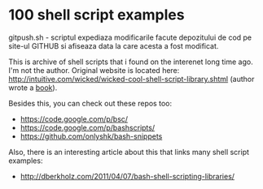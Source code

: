 100 shell script examples
====================================

gitpush.sh - scriptul expediaza modificarile facute depozitului de cod pe site-ul GITHUB si afiseaza data la care acesta a fost modificat.

This is archive of shell scripts that i found on the interenet long time ago. I'm not the author. Original website is located here: http://intuitive.com/wicked/wicked-cool-shell-script-library.shtml (author wrote a [book](http://intuitive.com/wicked/index.shtml)).

Besides this, you can check out these repos too:
- https://code.google.com/p/bsc/
- https://code.google.com/p/bashscripts/
- https://github.com/onlyshk/bash-snippets



Also, there is an interesting article about this that links many shell script examples:
- http://dberkholz.com/2011/04/07/bash-shell-scripting-libraries/
